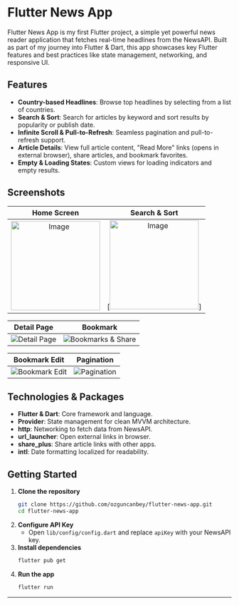 # Flutter News App

Flutter News App is my first Flutter project, a simple yet powerful news reader application that fetches real-time headlines from the NewsAPI. Built as part of my journey into Flutter & Dart, this app showcases key Flutter features and best practices like state management, networking, and responsive UI.

## Features

- **Country-based Headlines**: Browse top headlines by selecting from a list of countries.
- **Search & Sort**: Search for articles by keyword and sort results by popularity or publish date.
- **Infinite Scroll & Pull-to-Refresh**: Seamless pagination and pull-to-refresh support.
- **Article Details**: View full article content, "Read More" links (opens in external browser), share articles, and bookmark favorites.
- **Empty & Loading States**: Custom views for loading indicators and empty results.

## Screenshots

Home Screen | Search & Sort
:---:|:---:
[<img width="200" alt="Image" src="https://github.com/user-attachments/assets/d6c906f5-4348-46ab-931b-dc0d220b48bc" />](https://private-user-images.githubusercontent.com/138692325/434703660-ac2bee2f-05ec-438c-8fec-dce6132aa9a1.png?jwt=eyJhbGciOiJIUzI1NiIsInR5cCI6IkpXVCJ9.eyJpc3MiOiJnaXRodWIuY29tIiwiYXVkIjoicmF3LmdpdGh1YnVzZXJjb250ZW50LmNvbSIsImtleSI6ImtleTUiLCJleHAiOjE3NDQ4Nzc5MzcsIm5iZiI6MTc0NDg3NzYzNywicGF0aCI6Ii8xMzg2OTIzMjUvNDM0NzAzNjYwLWFjMmJlZTJmLTA1ZWMtNDM4Yy04ZmVjLWRjZTYxMzJhYTlhMS5wbmc_WC1BbXotQWxnb3JpdGhtPUFXUzQtSE1BQy1TSEEyNTYmWC1BbXotQ3JlZGVudGlhbD1BS0lBVkNPRFlMU0E1M1BRSzRaQSUyRjIwMjUwNDE3JTJGdXMtZWFzdC0xJTJGczMlMkZhd3M0X3JlcXVlc3QmWC1BbXotRGF0ZT0yMDI1MDQxN1QwODEzNTdaJlgtQW16LUV4cGlyZXM9MzAwJlgtQW16LVNpZ25hdHVyZT1jOTYxZWUyN2NkZGYyY2IxMGYwN2VkMzk2YWRhNzdmODJiNmRkZWVkZGZmZWZiYzU0MDQwNTBiOGVhZWM5OGJkJlgtQW16LVNpZ25lZEhlYWRlcnM9aG9zdCJ9.FQldqoQlmiRORmf4lobSMJ26Q3_-GJAutNeWC2VuaPc) | [<img width="200" alt="Image" src="[https://github.com/user-attachments/assets/d6c906f5-4348-46ab-931b-dc0d220b48bc](https://github.com/user-attachments/assets/9543e34c-0d12-4a7e-aab9-adfe265e253)" />]


Detail Page | Bookmark
:---:|:---:
![Detail Page](<img width="250" alt="Image" src="https://github.com/user-attachments/assets/2c8f22c9-1036-486a-90d4-16abb917a0ee" />) | ![Bookmarks & Share](<img width="250" alt="Image" src="https://github.com/user-attachments/assets/be6e38f4-d6d6-4f74-80b2-7ed05dec649b" />)

Bookmark Edit | Pagination
:---:|:---:
![Bookmark Edit](<img width="250" alt="Image" src="https://github.com/user-attachments/assets/d1762ad4-6a4c-482b-ad33-dcde5423d297" />) | ![Pagination](<img width="250" alt="Image" src="https://github.com/user-attachments/assets/4b43a974-08fd-4d33-84b4-2a1d98dab701" />)

## Technologies & Packages

- **Flutter & Dart**: Core framework and language.
- **Provider**: State management for clean MVVM architecture.
- **http**: Networking to fetch data from NewsAPI.
- **url_launcher**: Open external links in browser.
- **share_plus**: Share article links with other apps.
- **intl**: Date formatting localized for readability.

## Getting Started

1. **Clone the repository**
   ```bash
   git clone https://github.com/ozguncanbey/flutter-news-app.git
   cd flutter-news-app
   ```
2. **Configure API Key**
   - Open `lib/config/config.dart` and replace `apiKey` with your NewsAPI key.
3. **Install dependencies**
   ```bash
   flutter pub get
   ```
4. **Run the app**
   ```bash
   flutter run
   ```
---
